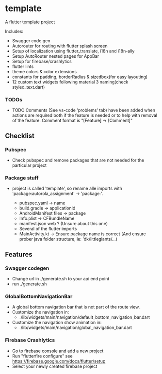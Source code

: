 # template

A flutter template project

Includes:

- Swagger code gen
- Autorouter for routing with flutter splash screen
- Setup of localization using flutter_translate, i18n and i18n-ally
- Setup AutoRouter nested pages for AppBar
- Setup for firebase/crashlytics
- flutter lints
- theme colors & color extensions
- constants for padding, borderRadius & sizedbox(for easy layouting)
- 12 custom text widgets following material 3 naming(check styled_text.dart)

### TODOs

- TODO Comments (See vs-code 'problems' tab) have been added when actions are required both if the feature is needed or to help with removal of the feature. Comment format is "[Feature] -> [Comment]"

## Checklist

### Pubspec

- Check pubspec and remove packages that are not needed for the particular project

### Package stuff

- project is called 'template', so rename alle imports with 'package:autorola_assignment' -> 'package:<your package name>'.
  - pubspec.yaml -> name
  - build.gradle -> applicationId
  - AndroidManifest files -> package
  - Info.plist -> CFBundleName
  - manifest.json web ? (Unsure about this one)
  - Several of the flutter imports
  - MainActivity.kt -> Ensure package name is correct (And ensure prober java folder structure, ie: 'dk/littlegiants/...)

## Features

### Swagger codegen

- Change url in ./generate.sh to your api end point
- run ./generate.sh

### GlobalBottomNavigationBar

- A global bottom navigation bar that is not part of the route view.
- Customize the navigation in:
  - ./lib/widgets/main/navigation/default_bottom_navigation_bar.dart
- Customize the navigation show animation in:
  - ./lib/widgets/main/navigation/global_navigation_bar.dart

### Firebase Crashlytics

- Go to firebase console and add a new project
- Run "flutterfire configure" see https://firebase.google.com/docs/flutter/setup
- Select your newly created firebase project
